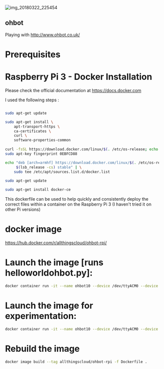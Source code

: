 ![img_20180322_225454](https://user-images.githubusercontent.com/9472095/37803172-5639ba0a-2e25-11e8-967c-1e82ab56fd6f.jpg)
## ohbot
Playing with http://www.ohbot.co.uk/

# Prerequisites
# Raspberry Pi 3 - Docker Installation
Please check the official documentation at https://docs.docker.com

I used the following steps :

```bash

sudo apt-get update

sudo apt-get install \
    apt-transport-https \
    ca-certificates \
    curl \
    software-properties-common
	
curl -fsSL https://download.docker.com/linux/$(. /etc/os-release; echo "$ID")/gpg | sudo apt-key add -
sudo apt-key fingerprint 0EBFCD88

echo "deb [arch=armhf] https://download.docker.com/linux/$(. /etc/os-release; echo "$ID") \
     $(lsb_release -cs) stable" | \
    sudo tee /etc/apt/sources.list.d/docker.list   
   
sudo apt-get update

sudo apt-get install docker-ce

```

This dockerfile can be used to help quickly and consistently deploy the correct files within a container on the Raspberry Pi 3 (I haven't tried it on other Pi versions) 

# docker image
https://hub.docker.com/r/allthingscloud/ohbot-rpi/

# Launch the image [runs helloworldohbot.py]: 
```bash
docker container run -it --name ohbot10 --device /dev/ttyACM0 --device /dev/snd allthingscloud/ohbot-rpi
```

# Launch the image for experimentation: 
```bash
docker container run -it --name ohbot10 --device /dev/ttyACM0 --device /dev/snd allthingscloud/ohbot-rpi bash
```

# Rebuild the image
```bash
docker image build --tag allthingscloud/ohbot-rpi -f Dockerfile .
```


